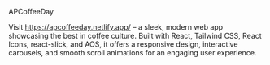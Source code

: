   APCoffeeDay

Visit https://apcoffeeday.netlify.app/ – a sleek, modern web app showcasing the best in coffee culture.
Built with React, Tailwind CSS, React Icons, react-slick, and AOS, it offers a responsive design, interactive carousels, and smooth scroll animations for an engaging user experience.
